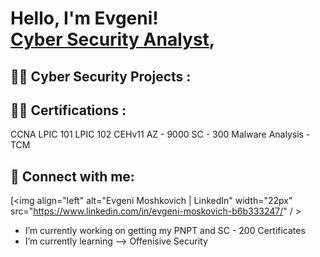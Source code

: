 <h1>Hello, I'm Evgeni! <br/><a href="https://github.com/EvgenimBT">Cyber Security Analyst</a>, 

<h2>👨‍💻 Cyber Security Projects :</h2>

<h2>👨‍💻 Certifications :</h2>
CCNA
LPIC 101 
LPIC 102
CEHv11
AZ - 9000
SC - 300
Malware Analysis - TCM




<h2> 🤳 Connect with me:</h2>

[<img align="left" alt="Evgeni Moshkovich | LinkedIn" width="22px" src="https://www.linkedin.com/in/evgeni-moskovich-b6b333247/" / >



-  I’m currently working on getting my PNPT and SC - 200 Certificates 
-  I’m currently learning --> Offenisive Security

